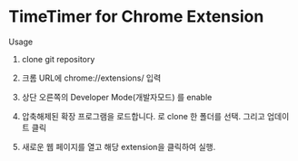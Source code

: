 # TimeTimer for Chrome Extension 

Usage

1. clone git repository

2. 크롬 URL에  chrome://extensions/ 입력

3. 상단 오른쪽의 Developer Mode(개발자모드) 를 enable

4. 압축해제된 확장 프로그램을 로드합니다. 로 clone 한 폴더를 선택. 그리고 업데이트 클릭

5. 새로운 웹 페이지를 열고 해당 extension을 클릭하여 실행.
